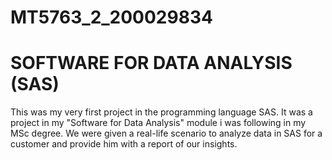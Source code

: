 # MT5763_2_200029834
# SOFTWARE FOR DATA ANALYSIS (SAS)

This was my very first project in the programming language SAS. It was a project in my "Software for Data Analysis" module i was following in my MSc degree.
We were given a real-life scenario to analyze data in SAS for a customer and provide him with a report of our insights.
